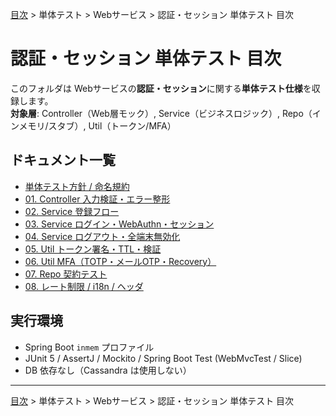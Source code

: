 [目次](../../../目次.md) > 単体テスト > Webサービス > 認証・セッション 単体テスト 目次
# 認証・セッション 単体テスト 目次

このフォルダは Webサービスの**認証・セッション**に関する**単体テスト仕様**を収録します。  
**対象層**: Controller（Web層モック）, Service（ビジネスロジック）, Repo（インメモリ/スタブ）, Util（トークン/MFA）

## ドキュメント一覧
- [単体テスト方針 / 命名規約](00_テスト方針_命名規約.md)
- [01. Controller 入力検証・エラー整形](01_Controller_入力検証・エラー整形.md)
- [02. Service 登録フロー](02_Service_登録フロー_pre-verify-register.md)
- [03. Service ログイン・WebAuthn・セッション](03_Service_ログイン・WebAuthn・セッション.md)
- [04. Service ログアウト・全端末無効化](04_Service_ログアウト・全端末無効化.md)
- [05. Util トークン署名・TTL・検証](05_Util_トークン署名・TTL・検証.md)
- [06. Util MFA（TOTP・メールOTP・Recovery）](06_Util_MFA_TOTP・メールコード・Recovery.md)
- [07. Repo 契約テスト](07_Repo_契約テスト_PreReg_WebAuthn_MFA_Session.md)
- [08. レート制限 / i18n / ヘッダ](08_レート制限_i18n_ヘッダ.md)

## 実行環境
- Spring Boot `inmem` プロファイル
- JUnit 5 / AssertJ / Mockito / Spring Boot Test (WebMvcTest / Slice)
- DB 依存なし（Cassandra は使用しない）

---
[目次](../../../目次.md) > 単体テスト > Webサービス > 認証・セッション 単体テスト 目次
